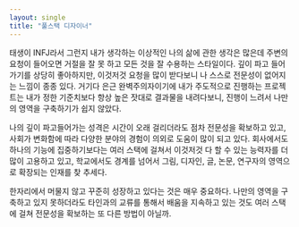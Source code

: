 ```yaml
---
layout: single
title: "풀스택 디자이너"
---
```


태생이 INFJ라서 그런지 내가 생각하는 이상적인 나의 삶에 관한 생각은 많은데 주변의 요청이 들어오면 거절을 잘 못 하고 모든 것을 잘 수용하는 스타일이다. 깊이 파고 들어가기를 상당히 좋아하지만, 이것저것 요청을 많이 받다보니 나 스스로 전문성이 없어지는 느낌이 종종 있다. 거기다 은근 완벽주의자이기에 내가 주도적으로 진행하는 프로젝트는 내가 정한 기준치보다 항상 높은 잣대로 결과물을 내려다보니, 진행이 느려서 나만의 영역을 구축하기가 쉽지 않았다.

나의 깊이 파고들어가는 성격은 시간이 오래 걸리더라도 점차 전문성을 확보하고 있고, 사회가 변화함에 따라 다양한 분야의 경험이 의외로 도움이 많이 되고 있다. 회사에서도 하나의 기능에 집중하기보다는 여러 스택에 걸쳐서 이것저것 다 할 수 있는 능력자를 더 많이 고용하고 있고, 학교에서도 경계를 넘어서 그림, 디자인, 글, 논문, 연구자의 영역으로 확장되는 인재를 찾 추세다.

한자리에서 머물지 않고 꾸준히 성장하고 있다는 것은 매우 중요하다. 나만의 영역을 구축하고 있지 못하더라도 타인과의 교류를 통해서 배움을 지속하고 있는 것도 여러 스택에 걸쳐 전문성을 확보하는 또 다른 방법이 아닐까. 
